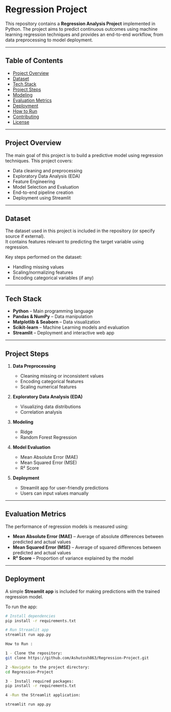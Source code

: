 # Regression Project

This repository contains a **Regression Analysis Project** implemented in Python. The project aims to predict continuous outcomes using machine learning regression techniques and provides an end-to-end workflow, from data preprocessing to model deployment.

---

## Table of Contents

- [Project Overview](#project-overview)
- [Dataset](#dataset)
- [Tech Stack](#tech-stack)
- [Project Steps](#project-steps)
- [Modeling](#modeling)
- [Evaluation Metrics](#evaluation-metrics)
- [Deployment](#deployment)
- [How to Run](#how-to-run)
- [Contributing](#contributing)
- [License](#license)

---

## Project Overview

The main goal of this project is to build a predictive model using regression techniques. This project covers:

- Data cleaning and preprocessing
- Exploratory Data Analysis (EDA)
- Feature Engineering
- Model Selection and Evaluation
- End-to-end pipeline creation
- Deployment using Streamlit

---

## Dataset

The dataset used in this project is included in the repository (or specify source if external).  
It contains features relevant to predicting the target variable using regression.

Key steps performed on the dataset:

- Handling missing values
- Scaling/normalizing features
- Encoding categorical variables (if any)

---

## Tech Stack

- **Python** – Main programming language  
- **Pandas & NumPy** – Data manipulation  
- **Matplotlib & Seaborn** – Data visualization  
- **Scikit-learn** – Machine Learning models and evaluation  
- **Streamlit** – Deployment and interactive web app  

---

## Project Steps

1. **Data Preprocessing**  
   - Cleaning missing or inconsistent values  
   - Encoding categorical features  
   - Scaling numerical features  

2. **Exploratory Data Analysis (EDA)**  
   - Visualizing data distributions  
   - Correlation analysis  

3. **Modeling**  
   - Ridge
   - Random Forest Regression  
   

4. **Model Evaluation**  
   - Mean Absolute Error (MAE)  
   - Mean Squared Error (MSE)  
   - R² Score  

5. **Deployment**  
   - Streamlit app for user-friendly predictions  
   - Users can input values manually  

---

## Evaluation Metrics

The performance of regression models is measured using:

- **Mean Absolute Error (MAE)** – Average of absolute differences between predicted and actual values  
- **Mean Squared Error (MSE)** – Average of squared differences between predicted and actual values  
- **R² Score** – Proportion of variance explained by the model  

---

## Deployment

A simple **Streamlit app** is included for making predictions with the trained regression model.  

To run the app:

```bash
# Install dependencies
pip install -r requirements.txt

# Run Streamlit app
streamlit run app.py

How to Run :

1 - Clone the repository:
git clone https://github.com/Ashutosh863/Regression-Project.git

2 -Navigate to the project directory:
cd Regression-Project

3 - Install required packages:
pip install -r requirements.txt

4 -Run the Streamlit application:

streamlit run app.py
